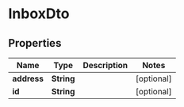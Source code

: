 
# InboxDto

## Properties
Name | Type | Description | Notes
------------ | ------------- | ------------- | -------------
**address** | **String** |  |  [optional]
**id** | **String** |  |  [optional]



